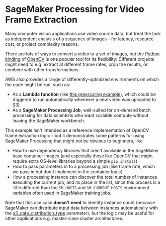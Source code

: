 # SageMaker Processing for Video Frame Extraction

Many computer vision applications use video source data, but treat the task as independent analysis of a sequence of images - for latency, resource cost, or project complexity reasons.

There are lots of ways to convert a video to a set of images, but the [Python binding](https://pypi.org/project/opencv-python/) of [OpenCV](https://opencv.org/) is one popular tool for its flexibility: Different projects might need to e.g. extract at different frame rates, crop the results, or combine with other transformations.

AWS also provides a range of differently-optimized environments on which the code might be run, such as:

* As a **Lambda function** (like [this greyscaling example](https://github.com/iandow/opencv_aws_lambda)), which could be triggered to run automatically whenever a new video was uploaded to S3)
* As a **SageMaker Processing Job**, well-suited for on-demand batch processing for data scientists who want scalable compute without leaving the SageMaker workbench.

This example isn't intended as a reference implementation of OpenCV frame extraction logic - but it demonstrates some patterns for using SageMaker Processing that might not be obvious to beginners, like:

* How to use dependency libraries that aren't available in the SageMaker base container images (and especially those like OpenCV that might require extra OS-level libraries beyond a simple `pip install`)
* How to pass parameters in to a processing job (like frame rate, which we pass in but don't implement in the container logic)
* How a processing instance can discover the total number of instances executing the current job, and its place in the list, since this process is a little different than the `SM_HOSTS` and `SM_CURRENT_HOSTS` environment variables often used in SageMaker training jobs.

Note that this use case **doesn't need** to identify instance count (because SageMaker can distribute input data between instances automatically with the [s3_data_distribution_type](https://sagemaker.readthedocs.io/en/stable/processing.html#sagemaker.processing.ProcessingInput) parameter), but the logic may be useful for other applications e.g. master-slave cluster architectures.
